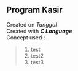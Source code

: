 ## Program Kasir
Created on _Tanggal_ </br>
Created with _**C Language**_ </br>
Concept used :
> 1. test
> 2. test2
> 3. test3
